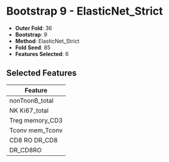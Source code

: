 # Bootstrap 9 - ElasticNet_Strict

- **Outer Fold**: 36
- **Bootstrap**: 9
- **Method**: ElasticNet_Strict
- **Fold Seed**: 85
- **Features Selected**: 6

## Selected Features

| Feature |
|---------|
| nonTnonB_total |
| NK Ki67_total |
| Treg memory_CD3 |
| Tconv mem_Tconv |
| CD8 RO DR_CD8 |
| DR_CD8RO |

